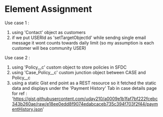 # Element Assignment

Use case 1 :
  1. using 'Contact' object as customers
  2. if we put USERId as 'setTargetObjectId' while sendng single email message it wont counts towards daily limit (so my assumption is each customer will bea community USER)


Use case 2 :
  1. using 'Policy__c' custom object to store policies in SFDC
  2. using 'Case_Policy__c' custom junction object between CASE and Policy__c
  3. using a static Gist end point as a REST resource so it fetched the static data and displays under the 'Payment History' Tab in case details page
      for ref : 'https://gist.githubusercontent.com/uday210/a0009e1b1faf7bf222fcebc343b260ae/raw/e18ee0edd8f9074edabcaceb735c394f703f2f44/paymentHistory.json'
      
      
  
